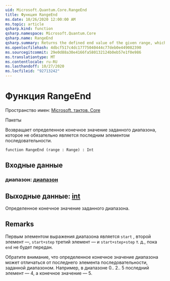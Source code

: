 ```yaml
---
uid: Microsoft.Quantum.Core.RangeEnd
title: Функция RangeEnd
ms.date: 10/26/2020 12:00:00 AM
ms.topic: article
qsharp.kind: function
qsharp.namespace: Microsoft.Quantum.Core
qsharp.name: RangeEnd
qsharp.summary: Returns the defined end value of the given range, which is not necessarily the last element in the sequence.
ms.openlocfilehash: 4dbcf517c4dc17775040444c77deb0e449082390
ms.sourcegitcommit: 29e0d88a30e4166fa580132124b0eb57e1f0e986
ms.translationtype: MT
ms.contentlocale: ru-RU
ms.lasthandoff: 10/27/2020
ms.locfileid: "92713242"
---
```

# <a name="rangeend-function"></a>Функция RangeEnd

Пространство имен: [Microsoft. тактов. Core](xref:Microsoft.Quantum.Core)

Пакеты [](https://nuget.org/packages/)


Возвращает определенное конечное значение заданного диапазона, которое не обязательно является последним элементом последовательности.

```qsharp
function RangeEnd (range : Range) : Int
```


## <a name="input"></a>Входные данные

### <a name="range--range"></a>диапазон: [диапазон](xref:microsoft.quantum.lang-ref.range)





## <a name="output--int"></a>Выходные данные: [int](xref:microsoft.quantum.lang-ref.int)

Определенное конечное значение заданного диапазона.

## <a name="remarks"></a>Remarks

Первым элементом выражения диапазона является `start` , второй элемент —, `start+step` третий элемент — и `start+step+step` т. д., пока `end` не будет передан.

Обратите внимание, что определенное конечное значение диапазона может отличаться от последнего элемента последовательности, заданной диапазоном. Например, в диапазоне 0.. 2.. 5 последний элемент — 4, а конечное значение — 5.